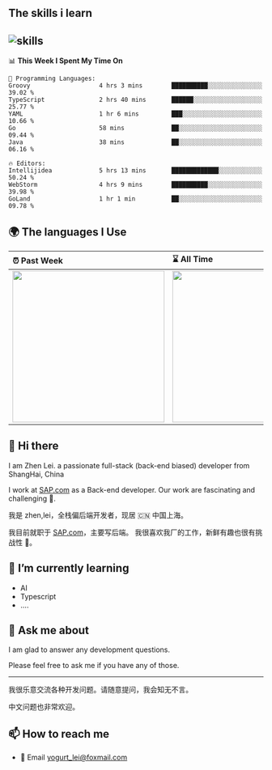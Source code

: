 ## The skills i learn

![skills](https://skillicons.dev/icons?i=js,ts,nodejs,androidstudio,apple,azure,bash,discord,docker,django,eclipse,express,git,github,githubactions,gitlab,gmail,go,gradle,grafana,idea,ai,java,jenkins,jest,jquery,kafka,kubernetes,linux,md,maven,mongodb,mysql,nestjs,nginx,notion,npm,obsidian,postgres,postman,powershell,prometheus,pycharm,py,redis,regex,spring,sqlite,stackoverflow,sublime,scala,selenium,svg,swift,vscode,vite,vitest,vue,webstorm,yarn)
---

<!--START_SECTION:waka-->
📊 **This Week I Spent My Time On** 

```text
💬 Programming Languages: 
Groovy                   4 hrs 3 mins        ██████████░░░░░░░░░░░░░░░   39.02 % 
TypeScript               2 hrs 40 mins       ██████░░░░░░░░░░░░░░░░░░░   25.77 % 
YAML                     1 hr 6 mins         ███░░░░░░░░░░░░░░░░░░░░░░   10.66 % 
Go                       58 mins             ██░░░░░░░░░░░░░░░░░░░░░░░   09.44 % 
Java                     38 mins             ██░░░░░░░░░░░░░░░░░░░░░░░   06.16 % 

🔥 Editors: 
Intellijidea             5 hrs 13 mins       █████████████░░░░░░░░░░░░   50.24 % 
WebStorm                 4 hrs 9 mins        ██████████░░░░░░░░░░░░░░░   39.98 % 
GoLand                   1 hr 1 min          ██░░░░░░░░░░░░░░░░░░░░░░░   09.78 % 
```


<!--END_SECTION:waka-->


## 🌍 The languages I Use

| ⏰ Past Week                                                                                                                                                  | ⌛️ All Time                                                                                                                                                  |
| :------------------------------------------------------------------------------------------------------------------------------------------------------------ | :------------------------------------------------------------------------------------------------------------------------------------------------------------ |
| <a href="https://wakatime.com/@9a64fd4e-85ff-48a6-a0c1-e09ecd80bab9"> <img src="https://wakatime.com/share/@9a64fd4e-85ff-48a6-a0c1-e09ecd80bab9/5f97c4a7-f918-43db-bace-c48898f1cd61.svg" height="300px"></a> | <a href="https://wakatime.com/@9a64fd4e-85ff-48a6-a0c1-e09ecd80bab9"><img src="https://wakatime.com/share/@9a64fd4e-85ff-48a6-a0c1-e09ecd80bab9/455e730b-0452-4b83-9bc2-fb46e42553a7.svg" height="300px"></a> |

## 👋 Hi there

I am Zhen Lei. a passionate full-stack (back-end biased) developer from ShangHai, China

I work at [SAP.com](https://www.sap.com) as a Back-end developer.
Our work are fascinating and challenging 💪.

我是 zhen,lei，全栈偏后端开发者，现居 🇨🇳 中国上海。

我目前就职于 [SAP.com](https://www.sap.cn)，主要写后端。
我很喜欢我厂的工作，新鲜有趣也很有挑战性 💪。

## 🌱 I’m currently learning

- AI
- Typescript
- ....

## 💬 Ask me about

I am glad to answer any development questions.

Please feel free to ask me if you have any of those.

---

我很乐意交流各种开发问题。请随意提问，我会知无不言。

中文问题也非常欢迎。

## 📫 How to reach me

- 📧 Email [yogurt_lei@foxmail.com](mailto:yogurt_lei@foxmail.com)
